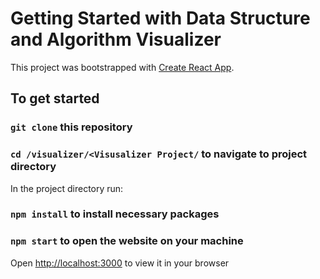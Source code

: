 # Getting Started with Data Structure and Algorithm Visualizer

This project was bootstrapped with [Create React App](https://github.com/facebook/create-react-app).

## To get started

### `git clone` this repository

### `cd /visualizer/<Visusalizer Project/` to navigate to project directory

In the project directory run:

### `npm install` to install necessary packages

### `npm start` to open the website on your machine

Open [http://localhost:3000](http://localhost:3000) to view it in your browser
